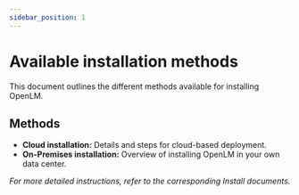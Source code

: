```yaml
---
sidebar_position: 1
---
```


# Available installation methods

This document outlines the different methods available for installing OpenLM.

## Methods

- **Cloud installation:** Details and steps for cloud-based deployment.
- **On-Premises installation:** Overview of installing OpenLM in your own data center.

_For more detailed instructions, refer to the corresponding Install documents._